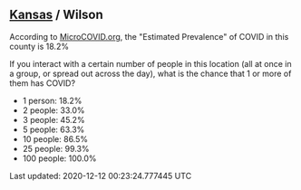 
## [Kansas](/united-states/kansas) / Wilson

According to [MicroCOVID.org](http://microcovid.org),
the "Estimated Prevalence" of COVID in this county is 18.2%

If you interact with a certain number of people in this location
(all at once in a group, or spread out across the day), what is the chance that
1 or more of them has COVID?

- 1 person: 18.2%
- 2 people: 33.0%
- 3 people: 45.2%
- 5 people: 63.3%
- 10 people: 86.5%
- 25 people: 99.3%
- 100 people: 100.0%

Last updated: 2020-12-12 00:23:24.777445 UTC
